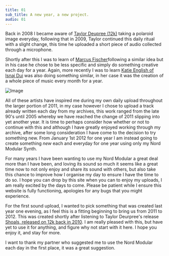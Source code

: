 ```yaml
---
title: 01
sub_title: A new year, a new project.
audio: 01
---
```


Back in 2008 I became aware of <a href="http://12k.com/onesoundeachday/" title="Taylor Deupree of 12k">Taylor Deupree (12k)</a> taking a polaroid image everyday, following that in 2009, Taylor continued this daily ritual with a slight change, this time he uploaded a short piece of audio collected through a microphone. 

Shortly after this I was to learn of <a href="http://unrecnow.com/dust/" title="Marcus Fischer">Marcus Fischer</a>following a similar idea but in his case he chose to be less specific and simply do something creative each day for a year. Again, more recently I was to learn <a href="http://isnajdui.bandcamp.com/" title="Katie English of Isnaj Dui">Katie English of Isnaj Dui</a> was also doing something similar, in her case it was the creation of a whole piece of music every month for a year.

![Image](/assets/img/Snd-01.jpg)

All of these artists have inspired me during my own daily upload throughout the larger portion of 2011, in my case however I chose to upload a track already written each day from my archives, this work ranged from the late 90's until 2005 whereby we have reached the change of 2011 slipping into yet another year. It is time to perhaps consider how whether or not to continue with this and although I have greatly enjoyed working through my archive, after some long consideration I have come to the decision to try something new. From January 1st 2012 for one year I am instead going to create something <i>new</i> each and everyday for one year using only my Nord Modular Synth.

For many years I have been wanting to use my Nord Modular a great deal more than I have been, and loving its sound so much it seems like a great time now to not only enjoy and share its sound with others, but also take this chance to improve how I organise my day to ensure I have the time to do so. I hope you can drop by this site when you can to enjoy my uploads, I am really excited by the days to come. Please be patient while I ensure this website is fully functioning, apologies for any bugs that you might experience.

For the first sound upload, I wanted to pick something that was created last year one evening, as I feel this is a fitting beginning to bring us from 2011 to 2012. This was created shortly after listening to Taylor Deurpree's release <a href="http://www.12k.com/index.php/site/releases/shoals/" title="Shoals, released on 12k back in 2010">Shoals, released on 12k back in 2010</a>. I am really pleased with this, but have yet to use it for anything, and figure why not start with it here. I hope you enjoy it, and stay for more.

I want to thank my partner who suggested me to use the Nord Modular each day in the first place, it was a great suggestion.